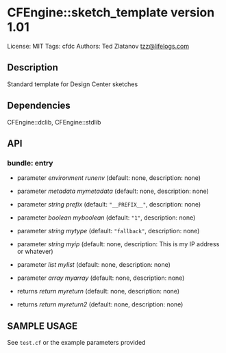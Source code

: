 # CFEngine::sketch_template version 1.01

License: MIT
Tags: cfdc
Authors: Ted Zlatanov <tzz@lifelogs.com>

## Description
Standard template for Design Center sketches

## Dependencies
CFEngine::dclib, CFEngine::stdlib

## API
### bundle: entry
* parameter _environment_ *runenv* (default: none, description: none)

* parameter _metadata_ *mymetadata* (default: none, description: none)

* parameter _string_ *prefix* (default: `"__PREFIX__"`, description: none)

* parameter _boolean_ *myboolean* (default: `"1"`, description: none)

* parameter _string_ *mytype* (default: `"fallback"`, description: none)

* parameter _string_ *myip* (default: none, description: This is my IP address or whatever)

* parameter _list_ *mylist* (default: none, description: none)

* parameter _array_ *myarray* (default: none, description: none)

* returns _return_ *myreturn* (default: none, description: none)

* returns _return_ *myreturn2* (default: none, description: none)


## SAMPLE USAGE
See `test.cf` or the example parameters provided

